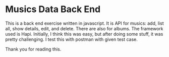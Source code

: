 # Musics Data Back End
This is a back end exercise written in javascript. It is API for musics: add, list all, show details, edit, and delete. There are also for albums. The framework used is Hapi. Initially, I think this was easy, but after doing some stuff, it was pretty challenging. I test this with postman with given test case.

Thank you for reading this.
